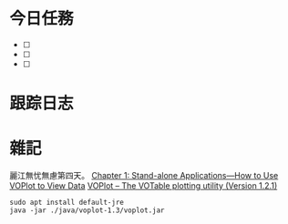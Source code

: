 # 今日任務

- [ ] 
- [ ] 
- [ ] 

# 跟踪日志



# 雜記
麗江無忧無慮第四天。
[Chapter 1: Stand-alone Applications—How to Use VOPlot to View Data](https://aspbooks.org/a/volumes/article_details/?paper_id=27922)
[VOPlot – The VOTable plotting utility (Version 1.2.1)](http://cdsarc.u-strasbg.fr/vizier/VOPlot/)

```
sudo apt install default-jre 
java -jar ./java/voplot-1.3/voplot.jar
```




